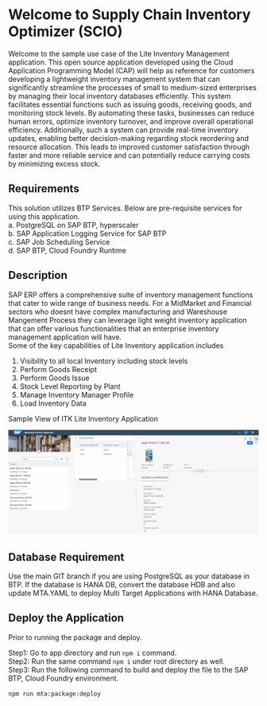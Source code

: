 # Welcome to Supply Chain Inventory Optimizer (SCIO)
Welcome to the sample use case of the Lite Inventory Management application. This open source application developed using the Cloud Application Programming Model (CAP) will help as reference for customers developing a lightweight inventory management system that can significantly streamline the processes of small to medium-sized enterprises by managing their local inventory databases efficiently. This system facilitates essential functions such as issuing goods, receiving goods, and monitoring stock levels. By automating these tasks, businesses can reduce human errors, optimize inventory turnover, and improve overall operational efficiency. Additionally, such a system can provide real-time inventory updates, enabling better decision-making regarding stock reordering and resource allocation. This leads to improved customer satisfaction through faster and more reliable service and can potentially reduce carrying costs by minimizing excess stock.

## Requirements
This solution utilizes BTP Services. Below are pre-requisite services for using this application. \
a. PostgreSQL on SAP BTP, hyperscaler \
b. SAP Application Logging Service for SAP BTP \
c. SAP Job Scheduling Service \
d. SAP BTP, Cloud Foundry Runtime

## Description
SAP ERP offers a comprehensive suite of inventory management functions that cater to wide range of business needs. For a MidMarket and Financial sectors who doesnt have complex manufacturing and Wareshouse Mangement Process
they can leverage light weight inventory application that can offer various functionalities that an enterprise inventory management application will have.  
Some of the key capabilities of Lite Inventory application includes 
1. Visibility to all local Inventory including stock levels
2. Perform Goods Receipt
3. Perform Goods Issue
4. Stock Level Reporting by Plant
5. Manage Inventory Manager Profile
6. Load Inventory Data


Sample View of ITK Lite Inventory Application

![Reference Image](/liteinventory.jpg)

## Database Requirement
Use the main GIT branch if you are using PostgreSQL as your database in BTP. If the database is HANA DB, convert the database HDB and also update MTA.YAML to deploy Multi Target Applications with HANA Database.

## Deploy the Application
Prior to running the package and deploy.

Step1: Go to app directory and run `npm i` command.\
Step2: Run the same command `npm i` under root directory as well.\
Step3: Run the following command to build and deploy the file to the SAP BTP, Cloud Foundry environment.

```
npm run mta:package:deploy

